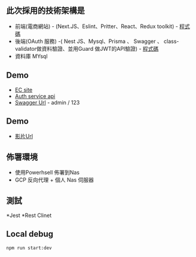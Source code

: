 ## 此次採用的技術架構是
* 前端(電商網站) - (Next.JS、Eslint、Pritter、React、Redux toolkit) - [程式碼](https://github.com/markku636/oauth.nextjs)
* 後端(OAuth 服務) -( Nest JS、Mysql、Prisma 、 Swagger 、 class-validator做資料驗證、並用Guard 做JWT的API驗證) - [程式碼](https://github.com/markku636/oauth.nest.api)
* 資料庫 MYsql

## Demo 
* [EC site](https://oauth-nextjs.letgo.com.tw)
* [Auth service api](https://oauth-nestjs-api.letgo.com.tw)
* [Swagger Url](https://oauth-nestjs-api.letgo.com.tw/docs) -  admin / 123

## Demo
* [影片Url](https://www.loom.com/share/fdac0b89ace64bc3b3ad5a85098d0499)

## 佈署環境
* 使用Powerhsell 佈署到Nas 
* GCP 反向代理 + 個人 Nas 伺服器

## 測試
*Jest
*Rest Clinet 

## Local debug
```
npm run start:dev
```
